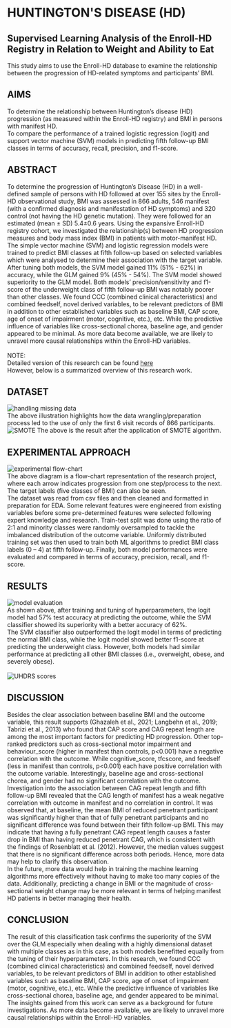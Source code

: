 # HUNTINGTON'S DISEASE (HD)

## Supervised Learning Analysis of the Enroll-HD Registry in Relation to Weight and Ability to Eat
This study aims to use the Enroll-HD database to examine the relationship between the progression of HD-related symptoms and participants’ BMI.

## AIMS
To determine the relationship between Huntington’s disease (HD) progression (as measured within the Enroll-HD registry) and BMI in persons with manifest HD.
<br>To compare the performance of a trained logistic regression (logit) and support vector machine (SVM) models in predicting fifth follow-up BMI classes in terms of accuracy, recall, precision, and f1-score.

## ABSTRACT
To determine the progression of Huntington’s Disease (HD) in a well-defined sample of persons with HD followed at over 155 sites by the Enroll-HD observational study, BMI was assessed in 866 adults, 546 manifest (with a confirmed diagnosis and manifestation of HD symptoms) and 320 control (not having the HD genetic mutation). They were followed for an estimated (mean ± SD) 5.4±0.6 years. Using the expansive Enroll-HD registry cohort, we investigated the relationship(s) between HD progression measures and body mass index (BMI) in patients with motor-manifest HD. The simple vector machine (SVM) and logistic regression models were trained to predict BMI classes at fifth follow-up based on selected variables which were analysed to determine their association with the target variable. After tuning both models, the SVM model gained 11% (51% - 62%) in accuracy, while the GLM gained 9% (45% - 54%). The SVM model showed superiority to the GLM model. Both models’ precision/sensitivity and f1-score of the underweight class of fifth follow-up BMI was notably poorer than other classes. We found CCC (combined clinical characteristics) and combined feedself, novel derived variables, to be relevant predictors of BMI in addition to other established variables such as baseline BMI, CAP score, age of onset of impairment (motor, cognitive, etc.), etc. While the predictive influence of variables like cross-sectional chorea, baseline age, and gender appeared to be minimal. As more data become available, we are likely to unravel more causal relationships within the Enroll-HD variables.
<br><br>NOTE: 
<br>Detailed version of this research can be found [here](https://github.com/Beegie01/Supervised-Learning-Analysis-of-Enroll-HD-Features-in-Relation-to-BMI-in-the-Manifest-Stage/blob/main/Final%20Project%20Thesis.pdf)
<br>However, below is a summarized overview of this research work.

## DATASET
![handling missing data](https://github.com/Beegie01/Supervised-Learning-Analysis-of-Enroll-HD-Features-in-Relation-to-BMI-in-the-Manifest-Stage/blob/main/Handling%20Missing%20Entries.png)<br>
The above illustration highlights how the data wrangling/preparation process led to the use of only the first 6 visit records of 866 participants.
<br>![SMOTE](https://github.com/Beegie01/Supervised-Learning-Analysis-of-Enroll-HD-Features-in-Relation-to-BMI-in-the-Manifest-Stage/blob/main/y%20distribution%20before%20and%20after%20smote.png)
The above is the result after the application of SMOTE algorithm.

## EXPERIMENTAL APPROACH
![experimental flow-chart](https://github.com/Beegie01/Supervised-Learning-Analysis-of-Enroll-HD-Features-in-Relation-to-BMI-in-the-Manifest-Stage/blob/main/Experimental%20design.png?raw=true) 
<br>The above diagram is a flow-chart representation of the research project, where each arrow indicates progression from one step/process to the next.<br>
The target labels (five classes of BMI) can also be seen. <br>The dataset was read from csv files and then cleaned and formatted in preparation for EDA. Some relevant features were engineered from existing variables before some pre-determined features were selected following expert knowledge and research. Train-test split was done using the ratio of 2:1 and minority classes were randomly oversampled to tackle the imbalanced distribution of the outcome variable. Uniformly distributed training set was then used to train both ML algorithms to predict BMI class labels (0 – 4) at fifth follow-up. Finally, both model performances were evaluated and compared in terms of accuracy, precision, recall, and f1-score.

## RESULTS
![model evaluation](https://github.com/Beegie01/Supervised-Learning-Analysis-of-Enroll-HD-Features-in-Relation-to-BMI-in-the-Manifest-Stage/blob/main/model%20performance%20evaluation.png)
<br>As shown above, after training and tuning of hyperparameters, the logit model had 57% test accuracy at predicting the outcome, while the SVM classifier showed its superiority with a better accuracy of 62%. 
<br>The SVM classifier also outperformed the logit model in terms of predicting the normal BMI class, while the logit model showed better f1-score at predicting the underweight class. However, both models had similar performance at predicting all other BMI classes (i.e., overweight, obese, and severely obese).
<br><br>![UHDRS scores](https://github.com/Beegie01/Supervised-Learning-Analysis-of-Enroll-HD-Features-in-Relation-to-BMI-in-the-Manifest-Stage/blob/main/UHDRS%20scores%20per%20BMI%20class.png)

## DISCUSSION
Besides the clear association between baseline BMI and the outcome variable, this result supports (Ghazaleh et al., 2021; Langbehn et al., 2019; Tabrizi et al., 2013) who found that CAP score and CAG repeat length are among the most important factors for predicting HD progression. Other top-ranked predictors such as cross-sectional motor impairment and behaviour_score (higher in manifest than controls, p<0.001) have a negative correlation with the outcome. While cognitive_score, tfcscore, and feedself (less in manifest than controls, p<0.001) each have positive correlation with the outcome variable. Interestingly, baseline age and cross-sectional chorea, and gender had no significant correlation with the outcome.
<br>Investigation into the association between CAG repeat length and fifth follow-up BMI revealed that the CAG length of manifest has a weak negative correlation with outcome in manifest and no correlation in control. It was observed that, at baseline, the mean BMI of reduced penetrant participant was significantly higher than that of fully penetrant participants and no significant difference was found between their fifth follow-up BMI. This may indicate that having a fully penetrant CAG repeat length causes a faster drop in BMI than having reduced penetrant CAG, which is consistent with the findings of Rosenblatt et al. (2012). However, the median values suggest that there is no significant difference across both periods. Hence, more data may help to clarify this observation.
<br>In the future, more data would help in training the machine learning algorithms more effectively without having to make too many copies of the data. Additionally, predicting a change in BMI or the magnitude of cross-sectional weight change may be more relevant in terms of helping manifest HD patients in better managing their health.

## CONCLUSION
The result of this classification task confirms the superiority of the SVM over the GLM especially when dealing with a highly dimensional dataset with multiple classes as in this case, as both models benefitted equally from the tuning of their hyperparameters. In this research, we found CCC (combined clinical characteristics) and combined feedself, novel derived variables, to be relevant predictors of BMI in addition to other established variables such as baseline BMI, CAP score, age of onset of impairment (motor, cognitive, etc.), etc. While the predictive influence of variables like cross-sectional chorea, baseline age, and gender appeared to be minimal. The insights gained from this work can serve as a background for future investigations. As more data become available, we are likely to unravel more causal relationships within the Enroll-HD variables.
